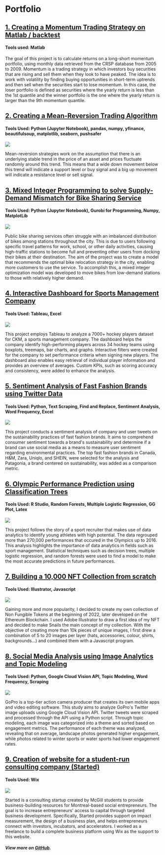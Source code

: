 # Portfolio

## [1. Creating a Momentum Trading Strategy on Matlab / backtest](https://github.com/codebyvictor/Momentum-Trading-Strategy-on-Matlab.git)
#### Tools used: Matlab

The goal of this project is to calculate returns on a long-short momentum portfolio, using monthly data retrieved from the CRSP database from 2005 to 2009. Momentum is a trading strategy in which investors buy securities that are rising and sell them when they look to have peaked. The idea is to work with volatility by finding buying opportunities in short-term uptrends and then sell when the securities start to lose momentum. In this case, the loser portfolio is defined as securities where the yearly return is less than the 1st quantile and the winner portfolio is the one where the yearly return is larger than the 9th momentum quantile.

## [2. Creating a Mean-Reversion Trading Algorithm](https://github.com/codebyvictor/Mean-Reversion-Strategy.git)
#### Tools Used: Python (Jupyter Notebook), pandas, numpy, yfinance, beautifulsoup, matplotlib, seaborn, pushsafer

[![](/images/strategy-graph.png)](https://github.com/codebyvictor/Mean-Reversion-Strategy.git)

Mean-reversion strategies work on the assumption that there is an underlying stable trend in the price of an asset and prices fluctuate randomly around this trend. This means that a wide down movement below this trend will indicate a support level or buy signal and a big up movement will indicate a resistance level or sell signal.

## [3. Mixed Integer Programming to solve Supply-Demand Mismatch for Bike Sharing Service](https://github.com/codebyvictor/Rebalancing-Optimization-for-Bike-sharing-Systems.git)
#### Tools Used: Python (Jupyter Notebook), Gurobi for Programming, Numpy, MatplotLib

[![](/images/bixi.png)](https://github.com/codebyvictor/Rebalancing-Optimization-for-Bike-sharing-Systems.git)

Public bike sharing services often struggle with an imbalanced distribution of bikes among stations throughout the city. This is due to users following specific travel patterns for work, school, or other daily activities, causing high-traffic stations to become full and preventing other users from docking their bikes at their destination. The aim of the project was to create a model that recommends the optimal bike relocation strategy in the city, enabling more customers to use the service. To accomplish this, a mixed integer optimization model was developed to move bikes from low-demand stations to those with relatively higher demand.

## [4. Interactive Dashboard for Sports Management Company](https://github.com/codebyvictor/Hockey-Analytics.git)
#### Tools Used: Tableau, Excel

[![](/images/ckm.png)](https://github.com/codebyvictor/Hockey-Analytics.git)

This project employs Tableau to analyze a 7000+ hockey players dataset for CKM, a sports management company. The dashboard helps the company identify high-performing players across 34 hockey teams using boxplots, treemaps, bar charts, and graphs. Interactive filters were created for the company to set performance criteria when signing new players. The dashboard also enables easy retrieval of individual player information and provides an overview of averages. Custom KPIs, such as scoring accuracy and consistency, were added to enhance the analysis.

## [5. Sentiment Analysis of Fast Fashion Brands using Twitter Data](https://github.com/codebyvictor/Fashion-Industry-Sentiment-Analysis.git)
#### Tools Used: Python, Text Scraping, Find and Replace, Sentiment Analysis, Word Frequency, Excel 

[![](/images/sustainability.png)](https://github.com/codebyvictor/Fashion-Industry-Sentiment-Analysis.git)

This project conducts a sentiment analysis of company and user tweets on the sustainability practices of fast fashion brands. It aims to comprehend consumer sentiment towards a brand's sustainability and determine if a brand can use social media as a means to measure user sentiment regarding environmental practices. The top fast fashion brands in Canada, H&M, Zara, Uniqlo, and SHEIN, were selected for the analysis and Patagonia, a brand centered on sustainability, was added as a comparison metric.

## [6. Olympic Performance Prediction using Classification Trees](https://github.com/codebyvictor/Olympic-Performance-Prediction-using-Classification-Trees.git)
#### Tools Used: R Studio, Random Forests, Multiple Logistic Regression, GG Plot, Latex

[![](/images/JeuxO.png)](https://github.com/codebyvictor/Olympic-Performance-Prediction-using-Classification-Trees.git)

This project follows the story of a sport recruiter that makes use of data analytics to identify young athletes with high potential. The data regrouped more than 270,000 performances that occured in the Olympics up to 2016. This analysis highlights the importance of data analytics in fields such as sport management. Statistical techniques such as decision trees, multiple logistic regression, and random forests were used to find a model to make the most accurate predictions in future performances.

## [7. Building a 10,000 NFT Collection from scratch](https://github.com/codebyvictor/NFT-Collection.git)
#### Tools Used: Illustrator, Javascript

[![](/images/Website-screenshot.png)](https://github.com/codebyvictor/NFT-Collection.git)

Gaining more and more popularity, I decided to create my own collection of Non Fungible Tokens at the beginning of 2022, later developed on the Ethereum Blockchain. I used Adobe Illustrator to draw a first idea of my NFT and decided to make Snails the main concept of my collection. With the objective of creating more than 10k pieces of unique images, I first drew a combination of 5 to 20 images per layer (hats, accessories, colour, shirts, backgrounds...) and combined them with a Javascript program.

## [8. Social Media Analysis using Image Analytics and Topic Modeling](https://github.com/codebyvictor/Image-Analytics-on-Twitter.git)
#### Tools Used: Python, Google Cloud Vision API, Topic Modeling, Word Frequency, Scraping

[![](/images/gopro.png)](https://github.com/codebyvictor/Image-Analytics-on-Twitter.git)

GoPro is a top-tier action camera producer that creates its own mobile apps and video editing software. This study aims to analyze GoPro's Twitter image uploads using Google Cloud Vision API. Twitter tweets were scraped and processed through the API using a Python script. Through topic modeling, each image was categorized into a theme and sorted based on engagement metrics. The performance of each theme was analyzed, revealing that on average, landscape photos generated higher engagement, while photos related to winter sports or water sports had lower engagement rates.

## [9. Creation of website for a student-run consulting company (Started)](https://github.com/codebyvictor/Website-project.git)
#### Tools Used: Wix

[![](/images/started-screenshot.png)](https://github.com/codebyvictor/Website-project.git)

Started is a consulting startup created by McGill students to provide business-building resources for Montreal-based social entrepreneurs. The goal is to increase entrepreneurs' access to capital through targeted business development. Specifically, Started provides support on impact measurement, the design of a business plan, and helps entrepreneurs connect with investors, incubators, and accelerators. I worked as a freelance to build a complete business platform using Wix as the support to this website.


##### View more on [GitHub](https://github.com/codebyvictor).


